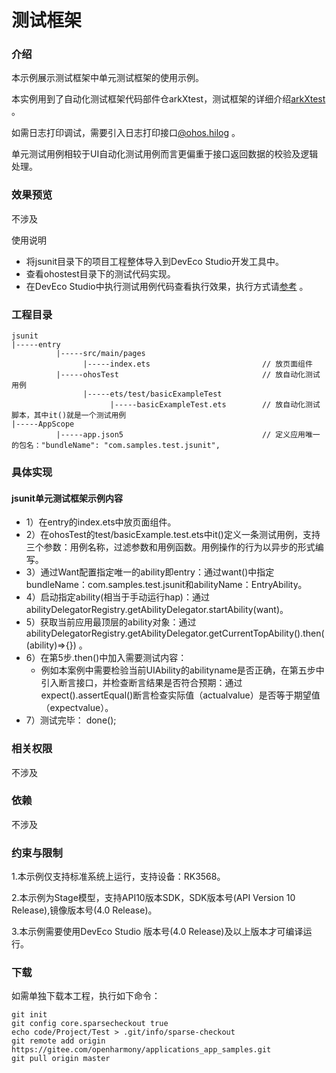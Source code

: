 # 测试框架

### 介绍
本示例展示测试框架中单元测试框架的使用示例。

本实例用到了自动化测试框架代码部件仓arkXtest，测试框架的详细介绍[arkXtest](https://gitee.com/openharmony/testfwk_arkxtest#%E4%BD%BF%E7%94%A8%E6%96%B9%E5%BC%8F) 。   

如需日志打印调试，需要引入日志打印接口[@ohos.hilog](https://gitee.com/openharmony/docs/blob/master/zh-cn/application-dev/reference/apis/js-apis-hilog.md)  。  

单元测试用例相较于UI自动化测试用例而言更偏重于接口返回数据的校验及逻辑处理。


### 效果预览
不涉及

使用说明
- 将jsunit目录下的项目工程整体导入到DevEco Studio开发工具中。
- 查看ohostest目录下的测试代码实现。
- 在DevEco Studio中执行测试用例代码查看执行效果，执行方式请[参考](https://developer.harmonyos.com/cn/docs/documentation/doc-guides/ohos-openharmony-test-framework-0000001263160453) 。

### 工程目录

```
jsunit
|-----entry 
          |-----src/main/pages
                |-----index.ets                         // 放页面组件 
          |-----ohosTest                                // 放自动化测试用例
                |-----ets/test/basicExampleTest
                      |-----basicExampleTest.ets        // 放自动化测试脚本，其中it()就是一个测试用例
|-----AppScope
          |-----app.json5                               // 定义应用唯一的包名："bundleName": "com.samples.test.jsunit",
```

### 具体实现

#### jsunit单元测试框架示例内容
* 1）在entry的index.ets中放页面组件。
* 2）在ohosTest的test/basicExample.test.ets中it()定义一条测试用例，支持三个参数：用例名称，过滤参数和用例函数。用例操作的行为以异步的形式编写。
* 3）通过Want配置指定唯一的ability即entry：通过want()中指定bundleName：com.samples.test.jsunit和abilityName：EntryAbility。
* 4）启动指定ability(相当于手动运行hap)：通过abilityDelegatorRegistry.getAbilityDelegator.startAbility(want)。
* 5）获取当前应用最顶层的ability对象：通过abilityDelegatorRegistry.getAbilityDelegator.getCurrentTopAbility().then((ability)=>{}) 。
* 6）在第5步.then()中加入需要测试内容：
    * 例如本案例中需要检验当前UIAbility的abilityname是否正确，在第五步中引入断言接口，并检查断言结果是否符合预期：通过expect().assertEqual()断言检查实际值（actualvalue）是否等于期望值（expectvalue）。
* 7）测试完毕： done();


### 相关权限
不涉及

### 依赖
不涉及

### 约束与限制
1.本示例仅支持标准系统上运行，支持设备：RK3568。

2.本示例为Stage模型，支持API10版本SDK，SDK版本号(API Version 10 Release),镜像版本号(4.0 Release)。

3.本示例需要使用DevEco Studio 版本号(4.0 Release)及以上版本才可编译运行。

### 下载

如需单独下载本工程，执行如下命令：

```
git init
git config core.sparsecheckout true
echo code/Project/Test > .git/info/sparse-checkout
git remote add origin https://gitee.com/openharmony/applications_app_samples.git
git pull origin master
```
